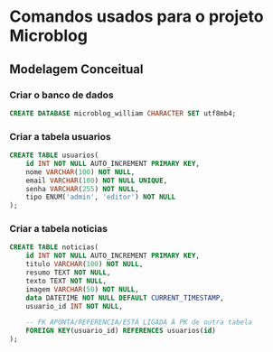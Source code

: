 # Comandos usados para o projeto Microblog

## Modelagem Conceitual

### Criar o banco de dados

```sql
CREATE DATABASE microblog_william CHARACTER SET utf8mb4;
```

### Criar a tabela usuarios

```sql
CREATE TABLE usuarios(
    id INT NOT NULL AUTO_INCREMENT PRIMARY KEY,
    nome VARCHAR(100) NOT NULL,
    email VARCHAR(100) NOT NULL UNIQUE,
    senha VARCHAR(255) NOT NULL,
    tipo ENUM('admin', 'editor') NOT NULL
);
```

### Criar a tabela noticias

```sql
CREATE TABLE noticias(
    id INT NOT NULL AUTO_INCREMENT PRIMARY KEY,
    titulo VARCHAR(100) NOT NULL,
    resumo TEXT NOT NULL,
    texto TEXT NOT NULL,
    imagem VARCHAR(50) NOT NULL,
    data DATETIME NOT NULL DEFAULT CURRENT_TIMESTAMP,
    usuario_id INT NOT NULL,

    -- FK APONTA/REFERENCIA/ESTÁ LIGADA À PK de outra tabela
    FOREIGN KEY(usuario_id) REFERENCES usuarios(id)
);
```